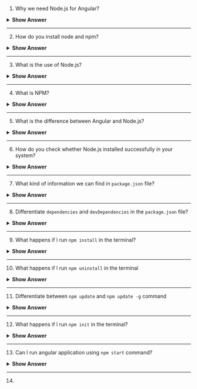 1. Why we need Node.js for Angular?
<details>
<summary><b>Show Answer</b></summary>
<blockquote>

We use Node.js and npm as tools for building Angular or React apps. Angular is a front-end framework used to create a web application and is written in Typescript. The browser only understands JavaScript code, so we need to compile Typescript (.ts file) to plain JavaScript (.js file). We use Node.js and npm to perform this compilation, then we can deploy them in production.

</blockquote>
</summary>
</details>
  
---

2. How do you install node and npm?
<details>
<summary><b>Show Answer</b></summary>
<blockquote>

Download Node.js from nodejs.org and install it. The npm CLI gets installed with Node.js by default. To check that you have installed npm, run npm -v in a  terminal. npm can install packages in a node_modules folder in angular working directory.

</blockquote>
</summary>
</details>
  
---

3. What is the use of Node.js?
<details>
<summary><b>Show Answer</b></summary>
<blockquote>
  
- Node.js is an open-source, cross-platform run-time environment built on Chrome's V8 JavaScript engine.
- Node.js is used to execute JavaScript code outside of a web browser. It provides a library of various JavaScript modules, which simplifies the development of web applications.
- Global companies like Netflix, Facebook, Walmart Linkedin, Uber, etc., use Node.js for building their applications. 
  
</blockquote>

</details>
  
---

4. What is NPM?

<details>
<summary><b>Show Answer</b></summary>
<blockquote>
NPM stands for Node Package Manager, responsible for managing all the packages and modules for Node.js.

Node Package Manager provides two main functionalities:
    - Provides online repositories for node.js packages/modules, which are searchable on search.nodejs.org
    - Provides command-line utility to install Node.js packages and also manages Node.js versions and dependencies  
  
</blockquote>

</details>
  
---

5. What is the difference between Angular and Node.js?

<details>
<summary><b>Show Answer</b></summary>
<blockquote>

|                           Angular                           |                                 Node.js                                 |
|:-----------------------------------------------------------:|:-----------------------------------------------------------------------:|
|            It is a frontend development framework           |                     It is a server-side environment                     |
|                 It is written in TypeScript                 |                    It is written in C, C++ languages                    |
| Used for building single-page, client-side web applications | Used for building fast and scalable server-side networking applications |
 
</blockquote>

</details>
  
---

6. How do you check whether Node.js installed successfully in your system?
<details>
<summary><b>Show Answer</b></summary>
<blockquote>



</blockquote>
</summary>
</details>
  
---
 
7. What kind of information we can find in `package.json` file?
<details>
<summary><b>Show Answer</b></summary>
<blockquote>



</blockquote>
</summary>
</details>
  
---
 
8. Differentiate `dependencies` and `devDependencies` in the `package.json` file?
<details>
<summary><b>Show Answer</b></summary>
<blockquote>



</blockquote>
</summary>
</details>
  
---
 
9. What happens if I run `npm install` in the terminal?
<details>
<summary><b>Show Answer</b></summary>
<blockquote>



</blockquote>
</summary>
</details>
  
---
 
10. What happens if I run `npm uninstall` in the terminal
<details>
<summary><b>Show Answer</b></summary>
<blockquote>



</blockquote>
</summary>
</details>
  
---
 
11. Differentiate between `npm update` and `npm update -g` command
<details>
<summary><b>Show Answer</b></summary>
<blockquote>



</blockquote>
</summary>
</details>
  
---
 
12. What happens if I run `npm init` in the terminal?
<details>
<summary><b>Show Answer</b></summary>
<blockquote>



</blockquote>
</summary>
</details>
  
---
 
13. Can I run angular application using `npm start` command?
<details>
<summary><b>Show Answer</b></summary>
<blockquote>



</blockquote>
</summary>
</details>
  
---
 
14. 
